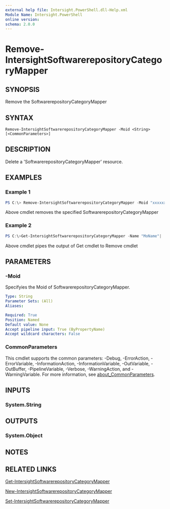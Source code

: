 ```yaml
---
external help file: Intersight.PowerShell.dll-Help.xml
Module Name: Intersight.PowerShell
online version:
schema: 2.0.0
---
```


# Remove-IntersightSoftwarerepositoryCategoryMapper

## SYNOPSIS
Remove the SoftwarerepositoryCategoryMapper

## SYNTAX

```
Remove-IntersightSoftwarerepositoryCategoryMapper -Moid <String> [<CommonParameters>]
```

## DESCRIPTION
Delete a &apos;SoftwarerepositoryCategoryMapper&apos; resource.

## EXAMPLES

### Example 1
```powershell
PS C:\> Remove-IntersightSoftwarerepositoryCategoryMapper -Moid "xxxxxxxxxxxxxxxxxxxxxxxxxxx"
```
Above cmdlet removes the specified SoftwarerepositoryCategoryMapper 

### Example 2
```powershell
PS C:\>Get-IntersightSoftwarerepositoryCategoryMapper -Name "MoName"|  Remove-IntersightSoftwarerepositoryCategoryMapper
```
Above cmdlet pipes the output of Get cmdlet to Remove cmdlet

## PARAMETERS

### -Moid
Specifyies the Moid of SoftwarerepositoryCategoryMapper.

```yaml
Type: String
Parameter Sets: (All)
Aliases:

Required: True
Position: Named
Default value: None
Accept pipeline input: True (ByPropertyName)
Accept wildcard characters: False
```

### CommonParameters
This cmdlet supports the common parameters: -Debug, -ErrorAction, -ErrorVariable, -InformationAction, -InformationVariable, -OutVariable, -OutBuffer, -PipelineVariable, -Verbose, -WarningAction, and -WarningVariable. For more information, see [about_CommonParameters](http://go.microsoft.com/fwlink/?LinkID=113216).

## INPUTS

### System.String

## OUTPUTS

### System.Object
## NOTES

## RELATED LINKS

[Get-IntersightSoftwarerepositoryCategoryMapper](./Get-IntersightSoftwarerepositoryCategoryMapper.md)

[New-IntersightSoftwarerepositoryCategoryMapper](./New-IntersightSoftwarerepositoryCategoryMapper.md)

[Set-IntersightSoftwarerepositoryCategoryMapper](./Set-IntersightSoftwarerepositoryCategoryMapper.md)

